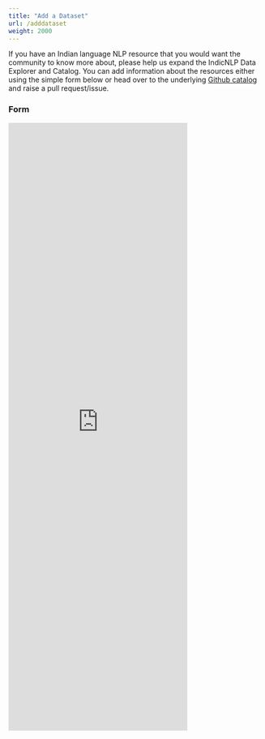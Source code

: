 ```yaml
---
title: "Add a Dataset"
url: /adddataset
weight: 2000
---
```


If you have an Indian language NLP resource that you would want the community to know more about, please help us expand the IndicNLP Data Explorer and Catalog. You can  add information about the resources either using the simple form below or head over to the underlying [Github catalog](https://github.com/AI4Bharat/indicnlp_catalog) and raise a pull request/issue. 

### Form


<iframe src="https://docs.google.com/forms/d/e/1FAIpQLScVAUGm4dlUJtQDQayb661DhY1wguCbR4PgXNkWn0DI5lm5qg/viewform?embedded=true" width="70%" height="1200px" frameborder="0" marginheight="0" marginwidth="0">Loading…</iframe>
